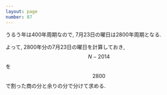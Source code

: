 ```yaml
---
layout: page
number: 87
---
```

うるう年は400年周期なので, 7月23日の曜日は2800年周期となる.

よって, 2800年分の7月23日の曜日を計算しておき, $$ N - 2014 $$ を $$ 2800 $$ で割った商の分と余りの分で分けて求める.
